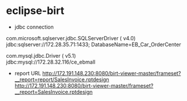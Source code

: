 # eclipse-birt

* jdbc connection <br>

com.microsoft.sqlserver.jdbc.SQLServerDriver ( v4.0)<br>
jdbc:sqlserver://172.28.35.71:1433; DatabaseName=EB_Car_OrderCenter<br>

com.mysql.jdbc.Driver ( v5.1)<br>
jdbc:mysql://172.28.32.116/ce_ebmall<br>



* report URL
http://172.191.148.230:8080/birt-viewer-master/frameset?__report=report/SalesInvoice.rptdesign<br>
http://172.191.148.230:8080/birt-viewer-master/frameset?__report=SalesInvoice.rptdesign
